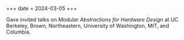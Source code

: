 +++
date = 2024-03-05
+++

Gave invited talks on *Modular Abstractions for Hardware Design* at UC Berkeley, Brown, Northeastern, University of Washington, MIT, and Columbia.